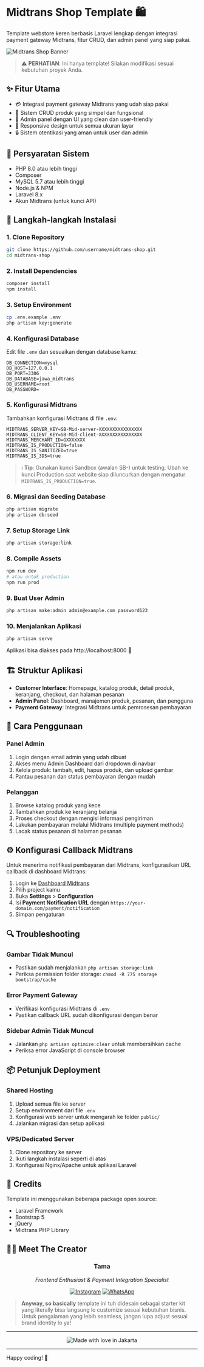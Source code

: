 # Midtrans Shop Template 🛍️

Template webstore keren berbasis Laravel lengkap dengan integrasi payment gateway Midtrans, fitur CRUD, dan admin panel yang siap pakai.

![Midtrans Shop Banner](https://via.placeholder.com/800x400)

> ⚠️ **PERHATIAN**: Ini hanya template! Silakan modifikasi sesuai kebutuhan proyek Anda.

## ✨ Fitur Utama

- 💳 Integrasi payment gateway Midtrans yang udah siap pakai
- 🛒 Sistem CRUD produk yang simpel dan fungsional 
- 👑 Admin panel dengan UI yang clean dan user-friendly
- 📱 Responsive design untuk semua ukuran layar
- 🔒 Sistem otentikasi yang aman untuk user dan admin

## 🔧 Persyaratan Sistem

- PHP 8.0 atau lebih tinggi
- Composer
- MySQL 5.7 atau lebih tinggi
- Node.js & NPM
- Laravel 8.x
- Akun Midtrans (untuk kunci API)

## 🚀 Langkah-langkah Instalasi

### 1. Clone Repository

```bash
git clone https://github.com/username/midtrans-shop.git
cd midtrans-shop
```

### 2. Install Dependencies

```bash
composer install
npm install
```

### 3. Setup Environment

```bash
cp .env.example .env
php artisan key:generate
```

### 4. Konfigurasi Database

Edit file `.env` dan sesuaikan dengan database kamu:

```
DB_CONNECTION=mysql
DB_HOST=127.0.0.1
DB_PORT=3306
DB_DATABASE=jawa_midtrans
DB_USERNAME=root
DB_PASSWORD=
```

### 5. Konfigurasi Midtrans

Tambahkan konfigurasi Midtrans di file `.env`:

```
MIDTRANS_SERVER_KEY=SB-Mid-server-XXXXXXXXXXXXXXXX
MIDTRANS_CLIENT_KEY=SB-Mid-client-XXXXXXXXXXXXXXXX
MIDTRANS_MERCHANT_ID=GXXXXXXX
MIDTRANS_IS_PRODUCTION=false
MIDTRANS_IS_SANITIZED=true
MIDTRANS_IS_3DS=true
```

> ℹ️ **Tip**: Gunakan kunci Sandbox (awalan SB-) untuk testing. Ubah ke kunci Production saat website siap diluncurkan dengan mengatur `MIDTRANS_IS_PRODUCTION=true`.

### 6. Migrasi dan Seeding Database

```bash
php artisan migrate
php artisan db:seed
```

### 7. Setup Storage Link

```bash
php artisan storage:link
```

### 8. Compile Assets

```bash
npm run dev
# atau untuk production
npm run prod
```

### 9. Buat User Admin

```bash
php artisan make:admin admin@example.com password123
```

### 10. Menjalankan Aplikasi

```bash
php artisan serve
```

Aplikasi bisa diakses pada http://localhost:8000 🎉

## 🏗️ Struktur Aplikasi

- **Customer Interface**: Homepage, katalog produk, detail produk, keranjang, checkout, dan halaman pesanan
- **Admin Panel**: Dashboard, manajemen produk, pesanan, dan pengguna
- **Payment Gateway**: Integrasi Midtrans untuk pemrosesan pembayaran

## 📝 Cara Penggunaan

### Panel Admin

1. Login dengan email admin yang udah dibuat
2. Akses menu Admin Dashboard dari dropdown di navbar
3. Kelola produk: tambah, edit, hapus produk, dan upload gambar
4. Pantau pesanan dan status pembayaran dengan mudah

### Pelanggan

1. Browse katalog produk yang kece
2. Tambahkan produk ke keranjang belanja
3. Proses checkout dengan mengisi informasi pengiriman
4. Lakukan pembayaran melalui Midtrans (multiple payment methods)
5. Lacak status pesanan di halaman pesanan

## ⚙️ Konfigurasi Callback Midtrans

Untuk menerima notifikasi pembayaran dari Midtrans, konfigurasikan URL callback di dashboard Midtrans:

1. Login ke [Dashboard Midtrans](https://dashboard.midtrans.com)
2. Pilih project kamu
3. Buka **Settings** > **Configuration**
4. Isi **Payment Notification URL** dengan `https://your-domain.com/payment/notification`
5. Simpan pengaturan

## 🔍 Troubleshooting

### Gambar Tidak Muncul
- Pastikan sudah menjalankan `php artisan storage:link`
- Periksa permission folder storage: `chmod -R 775 storage bootstrap/cache`

### Error Payment Gateway
- Verifikasi konfigurasi Midtrans di `.env`
- Pastikan callback URL sudah dikonfigurasi dengan benar

### Sidebar Admin Tidak Muncul
- Jalankan `php artisan optimize:clear` untuk membersihkan cache
- Periksa error JavaScript di console browser

## 📦 Petunjuk Deployment

### Shared Hosting
1. Upload semua file ke server
2. Setup environment dari file `.env`
3. Konfigurasi web server untuk mengarah ke folder `public/`
4. Jalankan migrasi dan setup aplikasi

### VPS/Dedicated Server
1. Clone repository ke server
2. Ikuti langkah instalasi seperti di atas
3. Konfigurasi Nginx/Apache untuk aplikasi Laravel

## 👏 Credits
Template ini menggunakan beberapa package open source:
- Laravel Framework
- Bootstrap 5
- jQuery
- Midtrans PHP Library

## 👨‍💻 Meet The Creator

<div align="center">

### Tama
*Frontend Enthusiast & Payment Integration Specialist*

[![Instagram](https://img.shields.io/badge/Instagram-%40tam.aspx-E4405F?style=for-the-badge&logo=instagram&logoColor=white)](https://instagram.com/tam.aspx)
[![WhatsApp](https://img.shields.io/badge/WhatsApp-0851--8455--0704-25D366?style=for-the-badge&logo=whatsapp&logoColor=white)](https://wa.me/6285184550704)

</div>

> **Anyway, so basically** template ini tuh didesain sebagai starter kit yang literally bisa langsung lo customize sesuai kebutuhan bisnis. Untuk pengalaman yang lebih seamless, jangan lupa adjust sesuai brand identity lo ya!

---

<div align="center">
<img src="https://img.shields.io/badge/MADE%20WITH%20%E2%9D%A4%EF%B8%8F%20IN-JAKARTA-blue?style=for-the-badge" alt="Made with love in Jakarta" />
</div>

---

Happy coding! 🚀